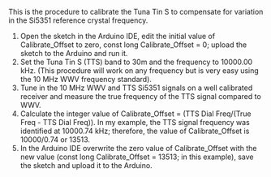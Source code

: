This is the procedure to calibrate the Tuna Tin S to compensate for variation in the Si5351 reference crystal frequency.

1. Open the sketch in the Arduino IDE, edit the initial value of Calibrate_Offset to zero, const long Calibrate_Offset = 0; upload the sketch to the Arduino and run it. 
2. Set the Tuna Tin S (TTS) band to 30m and the frequency to 10000.00 kHz.  (This procedure will work on any frequency but is very easy using the 10 MHz WWV frequency standard). 
3. Tune in the 10 MHz WWV and TTS Si5351 signals on a well calibrated receiver and measure the true frequency of the TTS signal compared to WWV. 
4. Calculate the integer value of Calibrate_Offset = (TTS Dial Freq/(True Freq - TTS Dial Freq)). In my example, the TTS signal frequency was identified at 10000.74 kHz; therefore, the value of Calibrate_Offset is 10000/0.74 or 13513. 
5. In the Arduino IDE overwrite the zero value of Calibrate_Offset with the new value (const long Calibrate_Offset = 13513; in this example), save the sketch and upload it to the Arduino.
